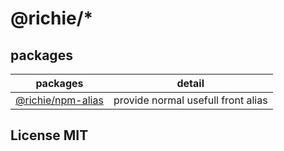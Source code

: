 # @richie/*

## packages
| packages | detail
| :---: | :---:
| [@richie/npm-alias](./packages/npm-alias/README.md) | provide normal usefull front alias 


## License MIT
